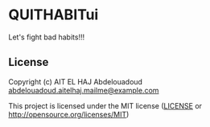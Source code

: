 #     QUITHABITui

Let's fight bad habits!!!

## License

Copyright (c) AIT EL HAJ Abdelouadoud <abdelouadoud.aitelhaj.mailme@example.com>

This project is licensed under the MIT license ([LICENSE] or <http://opensource.org/licenses/MIT>)

[LICENSE]: ./LICENSE
